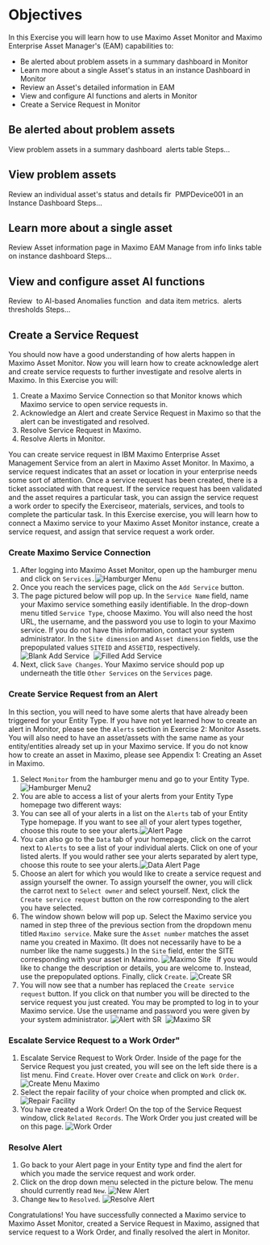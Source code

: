 # Objectives
In this Exercise you will learn how to use Maximo Asset Monitor and Maximo Enterprise Asset Manager's (EAM) capabilities to:

- Be alerted about problem assets in a summary dashboard in Monitor
- Learn more about a single Asset's status in an instance Dashboard in Monitor
- Review an Asset's detailed information in EAM
- View and configure AI functions and alerts in Monitor
- Create a Service Request in Monitor

## Be alerted about problem assets

View problem assets in a summary dashboard  alerts table
Steps...

## View problem assets

Review an individual asset's status and details fir  PMPDevice001 in an Instance Dashboard
Steps...

## Learn more about a single asset

Review Asset information page in Maximo EAM Manage from info links table on instance dashboard
Steps...

## View and configure asset AI functions

Review  to AI-based Anomalies function  and data item metrics.  alerts thresholds
Steps...

## Create a Service Request

You should now have a good understanding of how alerts happen in Maximo Asset Monitor.  Now you will learn how to create acknowledge alert and create service requests to further investigate and resolve alerts in Maximo.  In this Exercise you will:

1.  Create a Maximo Service Connection so that Monitor knows which Maximo service to open service requests in.
2.  Acknowledge an Alert and create Service Request in Maximo so that the alert can be investigated and resolved.
3.  Resolve Service Request in Maximo.
4.  Resolve Alerts in Monitor.

You can create service request in IBM Maximo Enterprise Asset Management Service from an alert in Maximo Asset Monitor. In Maximo, a service request indicates that an asset or location in your enterprise needs some sort of attention. Once a service request has been created, there is a ticket associated with that request. If the service request has been validated and the asset requires a particular task, you can assign the service request a work order to specify the Exerciseor, materials, services, and tools to complete the particular task. In this Exercise exercise, you will learn how to connect a Maximo service to your Maximo Asset Monitor instance, create a service request, and assign that service request a work order.

###  Create Maximo Service Connection

1.  After logging into Maximo Asset Monitor, open up the hamburger menu and click on `Services.`![Hamburger Menu](/img/monitor_8.2/max1.png) &nbsp;
2.  Once you reach the services page, click on the `Add Service` button.
3.  The page pictured below will pop up. In the `Service Name` field, name your Maximo service something easily identifiable. In the drop-down menu titled `Service Type`, choose Maximo. You will also need the host URL, the username, and the password you use to login to your Maximo service.  If you do not have this information, contact your system administrator. In the `Site dimension` and `Asset dimension` fields, use the prepopulated values `SITEID` and `ASSETID`, respectively. ![Blank Add Service](/img/monitor_8.2/max2.png) &nbsp;![Filled Add Service](/img/monitor_8.2/max3.png) &nbsp;
4.  Next, click `Save Changes`. Your Maximo service should pop up underneath the title `Other Services` on the `Services` page.

###  Create Service Request from an Alert

In this section, you will need to have some alerts that have already been triggered for your Entity Type. If you have not yet learned how to create an alert in Monitor, please see the `Alerts` section in Exercise 2: Monitor Assets. You will also need to have an asset/assets with the same name as your entity/entities already set up in your Maximo service. If you do not know how to create an asset in Maximo, please see Appendix 1: Creating an Asset in Maximo.

1.  Select `Monitor` from the hamburger menu and go to your Entity Type.![Hamburger Menu2](/img/monitor_8.2/max4.png) &nbsp;
2.  You are able to access a list of your alerts from your Entity Type homepage two different ways:
3.  You can see all of your alerts in a list on the `Alerts` tab of your Entity Type homepage. If you want to see all of your alert types together, choose this route to see your alerts.![Alert Page](/img/monitor_8.2/max5.png) &nbsp;
4.  You can also go to the `Data` tab of your homepage, click on the carrot next to `Alerts` to see a list of your individual alerts. Click on one of your listed alerts. If you would rather see your alerts separated by alert type, choose this route to see your alerts.![Data Alert Page](/img/monitor_8.2/max6.png) &nbsp;
5.  Choose an alert for which you would like to create a service request and assign yourself the owner. To assign yourself the owner, you will click the carrot next to `Select owner` and select yourself. Next, click the `Create service request` button on the row corresponding to the alert you have selected.
6.  The window shown below will pop up. Select the Maximo service you named in step three of the previous section from the dropdown menu titled `Maximo service`. Make sure the `Asset number` matches the asset name you created in Maximo. (It does not necessarily have to be a number like the name suggests.) In the `Site` field, enter the SITE corresponding with your asset in Maximo. ![Maximo Site](/img/monitor_8.2/max15.png) &nbsp;
If you would like to change the description or details, you are welcome to. Instead, use the prepopulated options. Finally, click `Create`. ![Create SR](/img/monitor_8.2/max7.png) &nbsp;
7.  You will now see that a number has replaced the `Create service request` button. If you click on that number you will be directed to the service request you just created. You may be prompted to log in to your Maximo service. Use the username and password you were given by your system administrator. ![Alert with SR](/img/monitor_8.2/max8.png) &nbsp;![Maximo SR](/img/monitor_8.2/max9.png) &nbsp;

###  Escalate Service Request to a Work Order"

1.  Escalate Service Request to Work Order.  Inside of the page for the Service Request you just created, you will see on the left side there is a list menu. Find `Create`. Hover over `Create` and click on `Work Order`.![Create Menu Maximo](/img/monitor_8.2/max10.png) &nbsp;
2.  Select the repair facility of your choice when prompted and click `OK`.![Repair Facility](/img/monitor_8.2/max11.png) &nbsp;
3.  You have created a Work Order! On the top of the Service Request window, click `Related Records`. The Work Order you just created will be on this page. ![Work Order](/img/monitor_8.2/max12.png) &nbsp;

###  Resolve Alert

1.  Go back to your Alert page in your Entity type and find the alert for which you made the service request and work order.
2.  Click on the drop down menu selected in the picture below. The menu should currently read `New`. ![New Alert](/img/monitor_8.2/max13.png) &nbsp;
3.  Change `New` to `Resolved`. ![Resolve Alert](/img/monitor_8.2/max14.png) &nbsp;

Congratulations! You have successfully connected a Maximo service to Maximo Asset Monitor, created a Service Request in Maximo, assigned that service request to a Work Order, and finally resolved the alert in Monitor.
